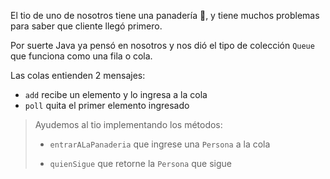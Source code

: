 El tio de uno de nosotros tiene una panadería :bread:, y tiene muchos problemas para saber que cliente llegó primero.

Por suerte Java <i class="da da-java"></i> ya pensó en nosotros y nos dió el tipo de colección `Queue` que funciona como una fila o cola.

Las colas entienden 2 mensajes:

* `add` recibe un elemento y lo ingresa a la cola
* `poll` quita el primer elemento ingresado

> Ayudemos al tio implementando los métodos:
>
> * `entrarALaPanaderia` que ingrese una `Persona` a la cola
>
> * `quienSigue` que retorne la `Persona` que sigue